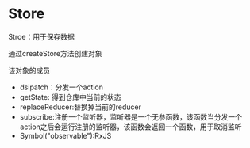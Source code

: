 # Store

Stroe：用于保存数据
 
通过createStore方法创建对象 

该对象的成员
- dsipatch：分发一个action
- getState: 得到仓库中当前的状态
- replaceReducer:替换掉当前的reducer
- subscribe:注册一个监听器，监听器是一个无参函数，该函数当分发一个action之后会运行注册的监听器，该函数会返回一个函数，用于取消监听
- Symbol("observable"):RxJS